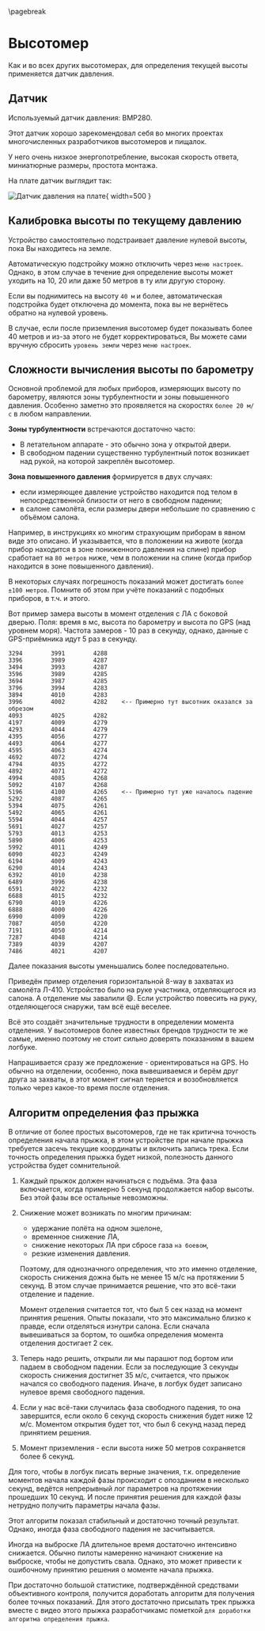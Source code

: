 \pagebreak
# Высотомер

Как и во всех других высотомерах, для определения текущей высоты применяется датчик давления.


## Датчик

Используемый датчик давления: BMP280.

Этот датчик хорошо зарекомендовал себя во многих проектах многочисленных разработчиков высотомеров и пищалок.

У него очень низкое энергопотребление, высокая скорость ответа, миниатюрные размеры, простота монтажа.

На плате датчик выглядит так:

![](bmp280-onboard.png "Датчик давления на плате"){ width=500 }


## Калибровка высоты по текущему давлению

Устройство самостоятельно подстраивает давление нулевой высоты, пока Вы находитесь на земле.

Автоматическую подстройку можно отключить через `меню настроек`. Однако, в этом случае в течение дня определение высоты может уходить на 10, 20 или даже 50 метров в ту или другую сторону.

Если вы поднимитесь на высоту `40 м` и более, автоматическая подстройка будет отключена до момента, пока вы не вернётесь обратно на нулевой уровень.

В случае, если после приземления высотомер будет показывать более 40 метров и из-за этого не будет корректироваться, Вы можете сами вручную сбросить `уровень земли` через `меню настроек`.


## Сложности вычисления высоты по барометру

Основной проблемой для любых приборов, измеряющих высоту по барометру, являются зоны турбулентности и зоны повышенного давления. Особенно заметно это проявляется на скоростях `более 20 м/с` в любом направлении.

**Зоны турбулентности** встречаются достаточно часто:

* В летательном аппарате - это обычно зона у открытой двери.
* В свободном падении существенно турбулентный поток возникает над рукой, на которой закреплён высотомер.

**Зона повышенного давления** формируется в двух случаях:
* если измеряющее давление устройство находится под телом в непосредственной близости от него в свободном падении;
* в салоне самолёта, если размеры двери небольшие по сравнению с объёмом салона.

Например, в инструкциях ко многим страхующим приборам в явном виде это описано. И указывается, что в положении на животе (когда прибор находится в зоне пониженного давления на спине) прибор сработает на `80 метров` ниже, чем в положении на спине (когда прибор находится в зоне повышенного давления).

В некоторых случаях погрешность показаний может достигать `более ±100 метров`. Помните об этом при учёте показаний с подобных приборов, в т.ч. и этого.

Вот пример замера высоты в момент отделения с ЛА с боковой дверью. Поля: время в мс, высота по барометру и высота по GPS (над уровнем моря). Частота замеров - 10 раз в секунду, однако, данные с GPS-приёмника идут 5 раз в секунду.

    3294		3991		4288
    3396		3989		4287
    3494		3993		4287
    3596		3989		4285
    3694		3987		4285
    3796		3994		4283
    3894		4010		4283
    3996		4002		4282    <-- Примерно тут высотник оказался за обрезом
    4093		4025		4282
    4197		4009		4279
    4293		4044		4279
    4395		4056		4277
    4493		4064		4277
    4595		4063		4274
    4692		4072		4274
    4794		4035		4272
    4892		4071		4272
    4994		4085		4268
    5092		4107		4268
    5196		4100		4265    <-- Примерно тут уже началось падение
    5292		4087		4265
    5394		4075		4261
    5492		4065		4261
    5594		4044		4257
    5691		4027		4257
    5793		4013		4253
    5890		4006		4253
    5992		4011		4249
    6090		4023		4249
    6194		4009		4243
    6290		4014		4243
    6392		4010		4238
    6489		3996		4238
    6591		4022		4232
    6688		4015		4232
    6790		4019		4226
    6888		4000		4226
    6990		4009		4220
    7087		4050		4220
    7191		4050		4214
    7287		4048		4214
    7389		4039		4207
    7486		4021		4207

Далее показания высоты уменьшались более последовательно.

Приведён пример отделения горизонтальной 8-way в захватах из самолёта Л-410. Устройство было на руке участника, отделяющегося из салона. А отделение мы завалили :smile:. Если устройство повесить на руку, отделяющегося снаружи, там всё ещё веселее.

Всё это создаёт значительные трудности в определении момента отделения. У высотомеров более известных брендов трудности те же самые, именно поэтому не стоит сильно доверять показаниям в вашем логбуке.

Напрашивается сразу же предложение - ориентироваться на GPS. Но обычно на отделении, особенно, пока вывешиваемся и берём друг друга за захваты, в этот момент сигнал теряется и возобновляется только через какое-то время после отделения.


## Алгоритм определения фаз прыжка

В отличие от более простых высотомеров, где не так критична точность определения начала прыжка, в этом устройстве при начале прыжка требуется засечь текущие координаты и включить запись трека. Если точность определения прыжка будет низкой, полезность данного устройства будет сомнительной.

1. Каждый прыжок должен начинаться с подъёма. Эта фаза включается, когда примерно 5 секунд продолжается набор высоты. Без этой фазы все остальные невозможны.

2. Снижение может возникать по многим причинам:
    - удержание полёта на одном эшелоне,
    - временное снижение ЛА,
    - снижение некоторых ЛА при сбросе газа `на боевом`,
    - резкие изменения давления.
    
    Поэтому, для однозначного определения, что это именно отделение, скорость снижения дожна быть не менее 15 м/с на протяжении 5 секунд. В этом случае принимается решение, что это всё-таки отделение и падение.
    
    Момент отделения считается тот, что был 5 сек назад на момент принятия решения. Опыты показали, что это максимально близко к правде, если отделяться изнутри салона. Если сначала вывешиваться за бортом, то ошибка определения момента отделения достигает 2 сек.

3. Теперь надо решить, открыли ли мы парашют под бортом или падаем в свободном падении. Если за последующие 3 секунды скорость снижения достигнет 35 м/с, считается, что прыжок начался со свободного падения. Иначе, в логбук будет записано нулевое время свободного падения.

4. Если у нас всё-таки случилась фаза свободного падения, то она завершится, если около 6 секунд скорость снижения будет ниже 12 м/с. Моментом открытия будет тот, что был 6 секунд назад перед принятием решения.

5. Момент приземления - если высота ниже 50 метров сохраняется более 6 секунд.

Для того, чтобы в логбук писать верные значения, т.к. определение моментов начала каждой фазы происходит с опозданием в несколько секунд, ведётся непрерывный лог параметров на протяжении прошедших 10 секунд. И после принятия решения для каждой фазы нетрудно получить параметры начала фазы.

Этот алгоритм показал стабильный и достаточно точный результат. Однако, иногда фаза свободного падения не засчитывается.

Иногда на выброске ЛА длительное время достаточно интенсивно снижается. Обычно пилоты намеренно начинают снижение на выброске, чтобы не допустить свала. Однако, это может привести к ошибочному принятию решения о моменте начала прыжка.

При достаточно большой статистике, подтверждённой средствами объективного контроля, получится доработать алгоритм для получения более точных показаний. Для этого достаточно присылать трек прыжка вместе с видео этого прыжка разработчикамс пометкой `для доработки алгоритма определения прыжка`.

